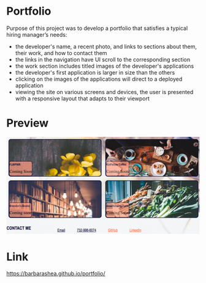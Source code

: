 # Portfolio

Purpose of this project was to develop a portfolio that satisfies a typical hiring manager’s needs:
- the developer's name, a recent photo, and links to sections about them, their work, and how to contact them
- the links in the navigation have UI scroll to the corresponding section
- the work section includes titled images of the developer's applications
- the developer's first application is larger in size than the others
- clicking on the images of the applications will direct to a deployed application
- viewing the site on various screens and devices, the user is presented with a responsive layout that adapts to their viewport

# Preview

![Work Section Preview](assets/work-section.png "Work Section")





# Link

https://barbarashea.github.io/portfolio/
